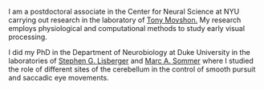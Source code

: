 I am a postdoctoral associate in the Center for Neural Science at NYU carrying out research in the laboratory of <a href="//www.cns.nyu.edu/corefaculty/Movshon.php"> Tony Movshon.</a>
My research employs physiological and computational methods to study early visual processing.    


I did my PhD in the Department of Neurobiology at Duke University in the laboratories of <a href="//www.neuro.duke.edu/research/faculty-labs/lisberger-lab"> Stephen G. Lisberger</a> and
<a href="//sommerlab.pratt.duke.edu"> Marc A. Sommer</a> where I studied the role of different sites of the cerebellum in the control of smooth pursuit and saccadic eye movements.
